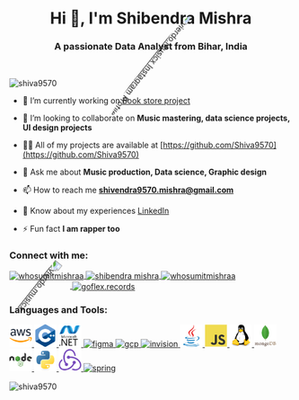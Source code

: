 <h1 align="center">Hi 👋, I'm Shibendra Mishra</h1>
<h3 align="center">A passionate Data Analyst from Bihar, India</h3>

<p align="center">
  <a href="https://instagram.com/vierdo.musicx" target="_blank">
    <img src="https://raw.githubusercontent.com/rahuldkjain/github-profile-readme-generator/master/src/images/icons/Social/instagram.svg" alt="vierdo.musicx Instagram Profile" width="150" style="border-radius:50%; animation: rotation 5s infinite linear;">
  </a>
</p>

<style>
  @keyframes rotation {
    from {
      transform: rotate(0deg);
    }
    to {
      transform: rotate(360deg);
    }
  }
</style>

<p align="left">
  <img src="https://komarev.com/ghpvc/?username=shiva9570&label=Profile%20views&color=0e75b6&style=flat" alt="shiva9570" />
</p>

- 🔭 I’m currently working on [Book store project](https://github.com/Shiva9570/Book_Store_WebApp_Naanmudhalvan)

- 👯 I’m looking to collaborate on **Music mastering, data science projects, UI design projects**

- 👨‍💻 All of my projects are available at [https://github.com/Shiva9570](https://github.com/Shiva9570)

- 💬 Ask me about **Music production, Data science, Graphic design**

- 📫 How to reach me **shivendra9570.mishra@gmail.com**

- 📄 Know about my experiences [LinkedIn](https://www.linkedin.com/in/shibendra-mishra-1a536a237?utm_source=share&utm_campaign=share_via&utm_content=profile&utm_medium=android_app)

- ⚡ Fun fact **I am rapper too**

<h3 align="left">Connect with me:</h3>
<p align="left">
  <a href="https://twitter.com/whosumitmishraa" target="_blank">
    <img align="center" src="https://raw.githubusercontent.com/rahuldkjain/github-profile-readme-generator/master/src/images/icons/Social/twitter.svg" alt="whosumitmishraa" height="30" width="40" />
  </a>
  <a href="https://linkedin.com/in/shibendra mishra" target="_blank">
    <img align="center" src="https://raw.githubusercontent.com/rahuldkjain/github-profile-readme-generator/master/src/images/icons/Social/linked-in-alt.svg" alt="shibendra mishra" height="30" width="40" />
  </a>
  <a href="https://fb.com/whosumitmishraa" target="_blank">
    <img align="center" src="https://raw.githubusercontent.com/rahuldkjain/github-profile-readme-generator/master/src/images/icons/Social/facebook.svg" alt="whosumitmishraa" height="30" width="40" />
  </a>
  <a href="https://instagram.com/vierdo.musicx" target="_blank">
    <img align="center" src="https://raw.githubusercontent.com/rahuldkjain/github-profile-readme-generator/master/src/images/icons/Social/instagram.svg" alt="vierdo.musicx" height="30" width="40" style="animation: rotation 5s infinite linear;" />
  </a>
  <a href="https://www.youtube.com/c/goflex.records" target="_blank">
    <img align="center" src="https://raw.githubusercontent.com/rahuldkjain/github-profile-readme-generator/master/src/images/icons/Social/youtube.svg" alt="goflex.records" height="30" width="40" />
  </a>
</p>

<h3 align="left">Languages and Tools:</h3>
<p align="left">
  <a href="https://aws.amazon.com" target="_blank" rel="noreferrer">
    <img src="https://raw.githubusercontent.com/devicons/devicon/master/icons/amazonwebservices/amazonwebservices-original-wordmark.svg" alt="aws" width="40" height="40"/>
  </a>
  <a href="https://www.w3schools.com/cpp/" target="_blank" rel="noreferrer">
    <img src="https://raw.githubusercontent.com/devicons/devicon/master/icons/cplusplus/cplusplus-original.svg" alt="cplusplus" width="40" height="40"/>
  </a>
  <a href="https://dotnet.microsoft.com/" target="_blank" rel="noreferrer">
    <img src="https://raw.githubusercontent.com/devicons/devicon/master/icons/dot-net/dot-net-original-wordmark.svg" alt="dotnet" width="40" height="40"/>
  </a>
  <a href="https://www.figma.com/" target="_blank" rel="noreferrer">
    <img src="https://www.vectorlogo.zone/logos/figma/figma-icon.svg" alt="figma" width="40" height="40"/>
  </a>
  <a href="https://cloud.google.com" target="_blank" rel="noreferrer">
    <img src="https://www.vectorlogo.zone/logos/google_cloud/google_cloud-icon.svg" alt="gcp" width="40" height="40"/>
  </a>
  <a href="https://www.invisionapp.com/" target="_blank" rel="noreferrer">
    <img src="https://www.vectorlogo.zone/logos/invisionapp/invisionapp-icon.svg" alt="invision" width="40" height="40"/>
  </a>
  <a href="https://www.java.com" target="_blank" rel="noreferrer">
    <img src="https://raw.githubusercontent.com/devicons/devicon/master/icons/java/java-original.svg" alt="java" width="40" height="40"/>
  </a>
  <a href="https://developer.mozilla.org/en-US/docs/Web/JavaScript" target="_blank" rel="noreferrer">
    <img src="https://raw.githubusercontent.com/devicons/devicon/master/icons/javascript/javascript-original.svg" alt="javascript" width="40" height="40"/>
  </a>
  <a href="https://www.linux.org/" target="_blank" rel="noreferrer">
    <img src="https://raw.githubusercontent.com/devicons/devicon/master/icons/linux/linux-original.svg" alt="linux" width="40" height="40"/>
  </a>
  <a href="https://www.mongodb.com/" target="_blank" rel="noreferrer">
    <img src="https://raw.githubusercontent.com/devicons/devicon/master/icons/mongodb/mongodb-original-wordmark.svg" alt="mongodb" width="40" height="40"/>
  </a>
  <a href="https://nodejs.org" target="_blank" rel="noreferrer">
    <img src="https://raw.githubusercontent.com/devicons/devicon/master/icons/nodejs/nodejs-original-wordmark.svg" alt="nodejs" width="40" height="40"/>
  </a>
  <a href="https://www.python.org" target="_blank" rel="noreferrer">
    <img src="https://raw.githubusercontent.com/devicons/devicon/master/icons/python/python-original.svg" alt="python" width="40" height="40"/>
  </a>
  <a href="https://redux.js.org" target="_blank" rel="noreferrer">
    <img src="https://raw.githubusercontent.com/devicons/devicon/master/icons/redux/redux-original.svg" alt="redux" width="40" height="40"/>
  </a>
  <a href="https://spring.io/" target="_blank" rel="noreferrer">
    <img src="https://www.vectorlogo.zone/logos/springio/springio-icon.svg" alt="spring" width="40" height="40"/>
  </a>
</p>

<p>
  <img align="center" src="https://github-readme-stats.vercel.app/api/top-langs?username=shiva9570&show_icons=true&locale=en&layout=compact" alt="shiva9570" />
</p>
